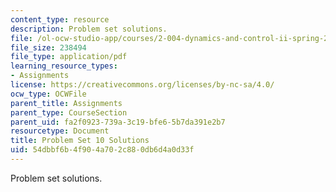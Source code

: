 ```yaml
---
content_type: resource
description: Problem set solutions.
file: /ol-ocw-studio-app/courses/2-004-dynamics-and-control-ii-spring-2008/54dbbf6b4f904a702c880db6d4a0d33f_ps10soln.pdf
file_size: 238494
file_type: application/pdf
learning_resource_types:
- Assignments
license: https://creativecommons.org/licenses/by-nc-sa/4.0/
ocw_type: OCWFile
parent_title: Assignments
parent_type: CourseSection
parent_uid: fa2f0923-739a-3c19-bfe6-5b7da391e2b7
resourcetype: Document
title: Problem Set 10 Solutions
uid: 54dbbf6b-4f90-4a70-2c88-0db6d4a0d33f
---
```

Problem set solutions.